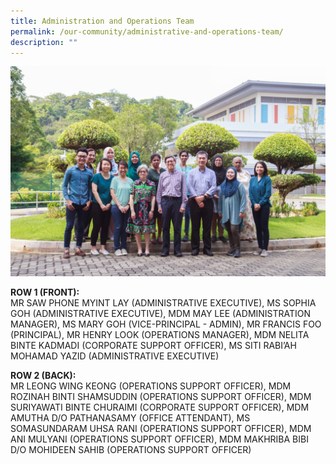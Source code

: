 ```yaml
---
title: Administration and Operations Team
permalink: /our-community/administrative-and-operations-team/
description: ""
---
```

![](/images/Executive-Administrative-Staff-Informal-3.jpeg)
<p><strong>ROW 1 (FRONT):</strong><br>MR SAW PHONE MYINT LAY (ADMINISTRATIVE EXECUTIVE), MS SOPHIA GOH (ADMINISTRATIVE EXECUTIVE), MDM MAY LEE (ADMINISTRATION MANAGER), MS MARY GOH (VICE-PRINCIPAL - ADMIN), MR FRANCIS FOO (PRINCIPAL), MR HENRY LOOK (OPERATIONS MANAGER), MDM NELITA BINTE KADMADI (CORPORATE SUPPORT OFFICER), MS SITI RABI&rsquo;AH MOHAMAD YAZID (ADMINISTRATIVE EXECUTIVE)</p>
<p><strong>ROW 2 (BACK):</strong><br>MR LEONG WING KEONG (OPERATIONS SUPPORT OFFICER), MDM ROZINAH BINTI SHAMSUDDIN (OPERATIONS SUPPORT OFFICER), MDM SURIYAWATI BINTE CHURAIMI (CORPORATE SUPPORT OFFICER), MDM AMUTHA D/O PATHANASAMY (OFFICE ATTENDANT), MS SOMASUNDARAM UHSA RANI (OPERATIONS SUPPORT OFFICER), MDM ANI MULYANI (OPERATIONS SUPPORT OFFICER), MDM MAKHRIBA BIBI D/O MOHIDEEN SAHIB (OPERATIONS SUPPORT OFFICER)</p>